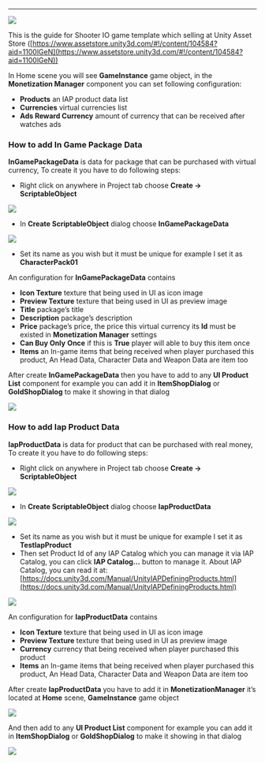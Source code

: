 * * *

![](../images/1y9GWNOJQ4UhK7WweZE1lpw.png)

This is the guide for Shooter IO game template which selling at Unity Asset Store ([https://www.assetstore.unity3d.com/#!/content/104584?aid=1100lGeN](https://www.assetstore.unity3d.com/#!/content/104584?aid=1100lGeN))

In Home scene you will see **GameInstance** game object, in the **Monetization Manager** component you can set following configuration:

*   **Products** an IAP product data list
*   **Currencies** virtual currencies list
*   **Ads Reward Currency** amount of currency that can be received after watches ads

### How to add In Game Package Data

**InGamePackageData** is data for package that can be purchased with virtual currency, To create it you have to do following steps:

*   Right click on anywhere in Project tab choose **Create -> ScriptableObject**

![](../images/0TmknC5Usi011yUUo.png)

*   In **Create ScriptableObject** dialog choose **InGamePackageData**

![](../images/0caCb7VSWtLdwauEG.png)

*   Set its name as you wish but it must be unique for example I set it as **CharacterPack01**

An configuration for **InGamePackageData** contains

*   **Icon Texture** texture that being used in UI as icon image
*   **Preview Texture** texture that being used in UI as preview image
*   **Title** package’s title
*   **Description** package’s description
*   **Price** package’s price, the price this virtual currency its **Id** must be existed in **Monetization Manager** settings
*   **Can Buy Only** **Once** if this is **True** player will able to buy this item once
*   **Items** an In-game items that being received when player purchased this product, An Head Data, Character Data and Weapon Data are item too

After create **InGamePackageData** then you have to add to any **UI Product List** component for example you can add it in **ItemShopDialog** or **GoldShopDialog** to make it showing in that dialog

![](../images/0fikrvpx39AoR0iym.png)

### How to add Iap Product Data

**IapProductData** is data for product that can be purchased with real money, To create it you have to do following steps:

*   Right click on anywhere in Project tab choose **Create -> ScriptableObject**

![](../images/0BkWsh-e4sN93PsGO.png)

*   In **Create ScriptableObject** dialog choose **IapProductData**

![](../images/0n0bPOwuCeirLgf8B.png)

*   Set its name as you wish but it must be unique for example I set it as **TestIapProduct**
*   Then set Product Id of any IAP Catalog which you can manage it via IAP Catalog, you can click **IAP Catalog…** button to manage it. About IAP Catalog, you can read it at: [https://docs.unity3d.com/Manual/UnityIAPDefiningProducts.html](https://docs.unity3d.com/Manual/UnityIAPDefiningProducts.html)

![](../images/0gOcx4ZnFE9reayx6.png)

An configuration for **IapProductData** contains

*   **Icon Texture** texture that being used in UI as icon image
*   **Preview Texture** texture that being used in UI as preview image
*   **Currency** currency that being received when player purchased this product
*   **Items** an In-game items that being received when player purchased this product, An Head Data, Character Data and Weapon Data are item too

After create **IapProductData** you have to add it in **MonetizationManager** it’s located at **Home** scene, **GameInstance** game object

![](../images/02UeOW4BBGm9UiyDe.png)

And then add to any **UI Product List** component for example you can add it in **ItemShopDialog** or **GoldShopDialog** to make it showing in that dialog

![](../images/0PyAJ0qyitw5aVgYP.png)